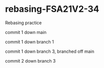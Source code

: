 # rebasing-FSA21V2-34
Rebasing practice

commit 1 down main

commit 1 down branch 1

commit 1 down branch 3, branched off main

commit 2 down branch 3